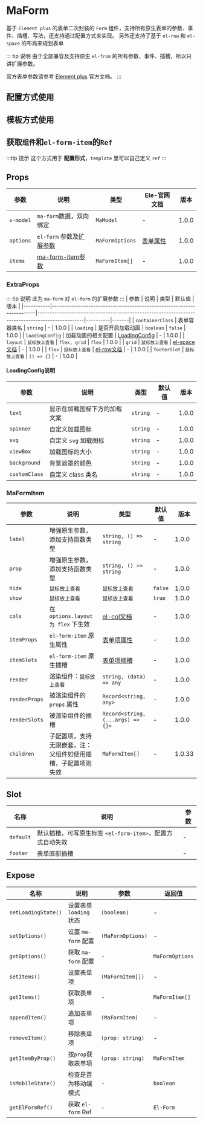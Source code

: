 # MaForm

基于 `Element plus` 的表单二次封装的 `Form` 组件，支持所有原生表单的参数、事件、插槽、写法，还支持通过配置方式来实现。
另外还支持了基于 `el-row` 和 `el-space` 的布局来规划表单

::: tip 说明
由于全部兼容及支持原生 `el-from` 的所有参数、事件、插槽，所以只讲扩展参数。

官方表单参数请参考 [Element plus](https://element-plus.org/zh-CN/component/form.html) 官方文档。
:::

## 配置方式使用
<DemoPreview dir="demos/ma-form/config" />

## 模板方式使用
<DemoPreview dir="demos/ma-form/template" />

## 获取`组件`和`el-form-item`的`Ref`
:::tip 提示
这个方式用于 **配置形式**，`template` 里可以自己定义 `ref` 
:::

<DemoPreview dir="demos/ma-form/getRef" />

## Props

| 参数        | 说明                             | 类型         | Ele-官网文档                                                                   | 版本    |
|-----------|--------------------------------|-------------------|----------------------------------------------------------------------------|-------|
| `v-model` | `ma-form`数据，双向绑定               | `MaModel`   | -                                                                          | 1.0.0 |
| `options` | `el-form` 参数及[扩展参数](#extraprops) | `MaFormOptions`   | [表单属性](https://element-plus.org/zh-CN/component/form.html#form-attributes) | 1.0.0 |
| `items`   | [ma-form-item参数](#maformitem)  | `MaFormItem[]` | -                                                                          | 1.0.0 |

### ExtraProps
::: tip 说明
此为 `ma-form` 对 `el-form` 的扩展参数
:::
| 参数        | 说明                                                                    | 类型                                                                                              | 默认值      | 版本    |
|-----------|-----------------------------------------------------------------------|-------------------------------------------------------------------------------------------------|----------|-------|
| `containerClass` | 表单容器类名                                                                  | `string`                                                                                        | -        | 1.0.0 |
| `loading` | 是否开启加载动画                                                              | `boolean`                                                                                       | `false`  | 1.0.0 |
| `loadingConfig` | 加载动画的相关配置                                                             | [LoadingConfig](#loadingconfig说明)                                                               | -        | 1.0.0 |
| `layout` | <el-tooltip content="布局方式，在使用`flex`时，可在 `item` 的 `itemProps` 配置项里设置 `cols` 参数 ，默认值：`flex`">`鼠标放上查看`</el-tooltip>  | `flex, grid` | `flex` | 1.0.0 |
| `grid` | <el-tooltip content=" `grid` 布局，在 `layout` 为 `grid` 时生效。实际是用的 `el-space`，配置可参考 `element-plus` 的 `el-space` 文档">`鼠标放上查看`</el-tooltip> | [el-space文档](https://element-plus.org/zh-CN/component/space.html#attributes)     | -        | 1.0.0 |
| `flex` | <el-tooltip content=" `flex` 布局，在 `layout` 为 `flex` 时生效。实际是用的 `el-row`，配置可参考 `element-plus` 的 `el-row` 文档">`鼠标放上查看`</el-tooltip> | [el-row文档](https://element-plus.org/zh-CN/component/layout.html#row-attributes)     | -        | 1.0.0 |
| `footerSlot` | <el-tooltip content="配置型插槽，在 `template` 写法为 #footer">`鼠标放上查看`</el-tooltip>       | `() => {}`  | -  | 1.0.0 |

#### LoadingConfig说明
| 参数        | 说明      | 类型   | 默认值 | 版本    |
|-----------|----------|------|-----|-------|
| `text` | 显示在加载图标下方的加载文案   | `string`  | -   | 1.0.0 |
| `spinner` | 自定义加载图标   | `string` | -   | 1.0.0 |
| `svg` | 自定义 `svg` 加载图标   | `string` | -   | 1.0.0 |
| `viewBox` | 加载图标的大小   | `string` | -   | 1.0.0 |
| `background` | 背景遮罩的颜色   | `string` | -   | 1.0.0 |
| `customClass` | 自定义 class 类名   | `string` | -   | 1.0.0 |

### MaFormItem

| 参数            | 说明                                                                                                                                                                             | 类型                                                                                                 | 默认值     | 版本     |
|---------------|--------------------------------------------------------------------------------------------------------------------------------------------------------------------------------|----------------------------------------------------------------------------------------------------|---------|--------|
| `label`       | 增强原生参数，添加支持函数类型                                                                                                                                                                | `string, () => string`                                                                             | -       | 1.0.0  |
| `prop`        | 增强原生参数，添加支持函数类型                                                                                                                                                                | `string, () => string`                                                                             | -       | 1.0.0  |
| `hide`        | <el-tooltip content="是否隐藏该项，隐藏后还是有数据的，默认: `false`，自定义组件下可能无效">`鼠标放上查看`</el-tooltip>                                                                                            | <el-tooltip content="boolean, (item: MaFormItem, model: MaModel) => boolean">`鼠标放上查看`</el-tooltip> | `false` | 1.0.0  |
| `show`        | <el-tooltip content="是否显示该项，不显示后实际不渲染，也没有数据，默认: `true`，自定义组件下可能无效">`鼠标放上查看`</el-tooltip>                                                                                       | <el-tooltip content="boolean, (item: MaFormItem, model: MaModel) => boolean">`鼠标放上查看`</el-tooltip> | `true`  | 1.0.0  |
| `cols`        | 在 `options.layout 为 flex` 下生效                                                                                                                                                  | [el-col文档](https://element-plus.org/zh-CN/component/layout.html#col-attributes)                    | -       | 1.0.0  |
| `itemProps`   | `el-form-item` 原生属性                                                                                                                                                            | [表单项属性](https://element-plus.org/zh-CN/component/form.html#formitem-attributes)                    | -       | 1.0.0  |
| `itemSlots`   | `el-form-item` 原生插槽                                                                                                                                                            | [表单项插槽](https://element-plus.org/zh-CN/component/form.html#formitem-slots)                         | -       | 1.0.0  |
| `render`      | 渲染组件：<el-tooltip content="设置要渲染的组件，可设置 `element plus` 的所有 `form` 组件，例如：`input`, `datePicker`，也可以传入 `tsx`, `jsx` 语法的虚拟dom，也可以传入一个组件，函数式，例如：() => ElInput">`鼠标放上查看`</el-tooltip> | `string, (data) => any`                                                                            | -       | 1.0.0  |
| `renderProps` | 被渲染组件的 `props` 属性                                                                                                                                                              | `Record<string, any>`                                                                              | -       | 1.0.0  |
| `renderSlots` | 被渲染组件的插槽                                                                                                                                                                       | `Record<string, (...args) => {}>`                                                                  | -       | 1.0.0  |
| `children`    | 子配置项，支持无限嵌套，注：父组件如使用插槽，子配置项则失效                                                                                                                                                 | `MaFormItem[]`                                                                                     | -       | 1.0.33 |

## Slot

| 名称              | 说明                                    | 参数 |
|-----------------|---------------------------------------|----|
| `default`       | 默认插槽，可写原生标签 `<el-form-item>`，配置方式自动失效 | -  |
| `footer`        | 表单底部插槽                                | -  |


## Expose
| 名称                  | 说明                | 参数                | 返回值             |
|---------------------|-------------------|-------------------|-----------------|
| `setLoadingState()` | 设置表单 `loading` 状态 | `(boolean)`       | -               |
| `setOptions()`      | 设置 `ma-form` 配置   | `(MaFormOptions)` | -               |
| `getOptions()`      | 获取 `ma-form` 配置   | -                 | `MaFormOptions` |
| `setItems()`        | 设置表单项             | `(MaFormItem[])`  | -               |
| `getItems()`        | 获取表单项             | -                 | `MaFormItem[]`  |
| `appendItem()`      | 追加表单项             | `(MaFormItem)`    | -               |
| `removeItem()`      | 移除表单项             | `(prop: string)`  | -              |
| `getItemByProp()`   | 按`prop`获取表单项      | `(prop: string)`  | `MaFormItem`    |
| `isMobileState()`   | 检查是否为移动端模式        | -                 | `boolean`    |
| `getElFormRef()`    | 获取 `el-form` Ref  | -                 | `El-Form`       |

